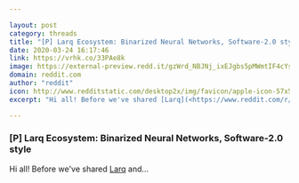 ```yaml
---

layout: post
category: threads
title: "[P] Larq Ecosystem: Binarized Neural Networks, Software-2.0 style"
date: 2020-03-24 16:17:46
link: https://vrhk.co/33PAe8k
image: https://external-preview.redd.it/gzWrd_NBJNj_ixEJgbs5pMWmtIF4cYsVSmjqRuVVVhQ.jpg?width=997&height=521.989528796&auto=webp&crop=997:521.989528796,smart&s=ccc52ea9beaf6b3d96bb9d1d41deb13eafaa4f27
domain: reddit.com
author: "reddit"
icon: http://www.redditstatic.com/desktop2x/img/favicon/apple-icon-57x57.png
excerpt: "Hi all! Before we've shared [Larq](<https://www.reddit.com/r/MachineLearning/comments/cedzcb/p_larq_an_opensource_library_for_training/>) and..."

---
```


### [P] Larq Ecosystem: Binarized Neural Networks, Software-2.0 style

Hi all! Before we've shared [Larq](<https://www.reddit.com/r/MachineLearning/comments/cedzcb/p_larq_an_opensource_library_for_training/>) and...
